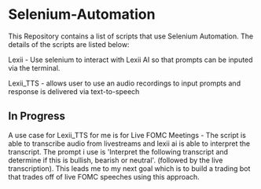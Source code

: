 # Selenium-Automation

This Repository contains a list of scripts that use Selenium Automation. The details of the scripts are listed below:

Lexii - Use selenium to interact with Lexii AI so that prompts can be inputed via the terminal.

Lexii_TTS - allows user to use an audio recordings to input prompts and response is delivered via text-to-speech

In Progress
-----------
A use case for Lexii_TTS for me is for Live FOMC Meetings - The script is able to transcribe audio from livestreams and lexii ai is able to interpret the transcript. The prompt i use is 'Interpret the following transcript and determine if this is bullish, bearish or neutral'. (followed by the live transcription). This leads me to my next goal which is to build a trading bot that trades off of live FOMC speeches using this approach. 
